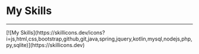 # My Skills
<hr>
[![My Skills](https://skillicons.dev/icons?i=js,html,css,bootstrap,github,git,java,spring,jquery,kotlin,mysql,nodejs,php,py,sqlite)](https://skillicons.dev)
<!---
Klnggg/Klnggg is a ✨ special ✨ repository because its `README.md` (this file) appears on your GitHub profile.
You can click the Preview link to take a look at your changes.
--->
